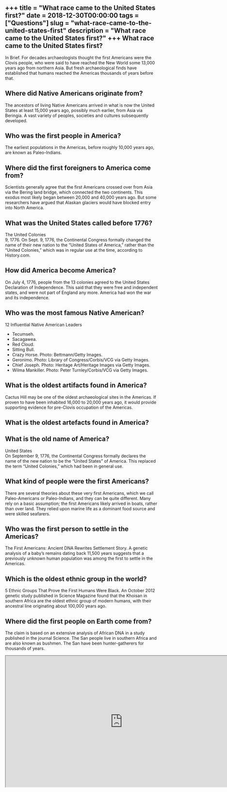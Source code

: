+++
title = "What race came to the United States first?"
date = 2018-12-30T00:00:00
tags = ["Questions"]
slug = "what-race-came-to-the-united-states-first"
description = "What race came to the United States first?"
+++
What race came to the United States first?
------------------------------------------

In Brief. For decades archaeologists thought the first Americans were the Clovis people, who were said to have reached the New World some 13,000 years ago from northern Asia. But fresh archaeological finds have established that humans reached the Americas thousands of years before that.

Where did Native Americans originate from?
------------------------------------------

The ancestors of living Native Americans arrived in what is now the United States at least 15,000 years ago, possibly much earlier, from Asia via Beringia. A vast variety of peoples, societies and cultures subsequently developed.

Who was the first people in America?
------------------------------------

The earliest populations in the Americas, before roughly 10,000 years ago, are known as Paleo-Indians.

Where did the first foreigners to America come from?
----------------------------------------------------

Scientists generally agree that the first Americans crossed over from Asia via the Bering land bridge, which connected the two continents. This exodus most likely began between 20,000 and 40,000 years ago. But some researchers have argued that Alaskan glaciers would have blocked entry into North America.

What was the United States called before 1776?
----------------------------------------------

The United Colonies  
9, 1776. On Sept. 9, 1776, the Continental Congress formally changed the name of their new nation to the “United States of America,” rather than the “United Colonies,” which was in regular use at the time, according to History.com.

How did America become America?
-------------------------------

On July 4, 1776, people from the 13 colonies agreed to the United States Declaration of Independence. This said that they were free and independent states, and were not part of England any more. America had won the war and its independence.

Who was the most famous Native American?
----------------------------------------

12 Influential Native American Leaders

- Tecumseh.
- Sacagawea.
- Red Cloud.
- Sitting Bull.
- Crazy Horse. Photo: Bettmann/Getty Images.
- Geronimo. Photo: Library of Congress/Corbis/VCG via Getty Images.
- Chief Joseph. Photo: Heritage Art/Heritage Images via Getty Images.
- Wilma Mankiller. Photo: Peter Turnley/Corbis/VCG via Getty Images.

What is the oldest artifacts found in America?
----------------------------------------------

Cactus Hill may be one of the oldest archaeological sites in the Americas. If proven to have been inhabited 16,000 to 20,000 years ago, it would provide supporting evidence for pre-Clovis occupation of the Americas.

What is the oldest artefacts found in America?
----------------------------------------------

What is the old name of America?
--------------------------------

United States  
On September 9, 1776, the Continental Congress formally declares the name of the new nation to be the “United States” of America. This replaced the term “United Colonies,” which had been in general use.

What kind of people were the first Americans?
---------------------------------------------

There are several theories about these very first Americans, which we call Paleo-Americans or Paleo-Indians, and they can be quite different. Many rely on a basic assumption; the first Americans likely arrived in boats, rather than over land. They relied upon marine life as a dominant food source and were skilled seafarers.

Who was the first person to settle in the Americas?
---------------------------------------------------

The First Americans: Ancient DNA Rewrites Settlement Story. A genetic analysis of a baby’s remains dating back 11,500 years suggests that a previously unknown human population was among the first to settle in the Americas.

Which is the oldest ethnic group in the world?
----------------------------------------------

5 Ethnic Groups That Prove the First Humans Were Black. An October 2012 genetic study published in Science Magazine found that the Khoisan in southern Africa are the oldest ethnic group of modern humans, with their ancestral line originating about 100,000 years ago.

Where did the first people on Earth come from?
----------------------------------------------

The claim is based on an extensive analysis of African DNA in a study published in the journal Science. The San people live in southern Africa and are also known as bushmen. The San have been hunter-gatherers for thousands of years.

<iframe allow="accelerometer; autoplay; clipboard-write; encrypted-media; gyroscope; picture-in-picture" allowfullscreen="" class="__youtube_prefs__  epyt-is-override  no-lazyload" data-no-lazy="1" data-origheight="433" data-origwidth="770" data-skipgform_ajax_framebjll="" height="433" id="_ytid_70833" loading="lazy" src="https://www.youtube.com/embed/PxAiPVHlbBk?enablejsapi=1&autoplay=0&cc_load_policy=0&cc_lang_pref=&iv_load_policy=1&loop=0&modestbranding=0&rel=1&fs=1&playsinline=0&autohide=2&theme=dark&color=red&controls=1&" title="YouTube player" width="770"></iframe>